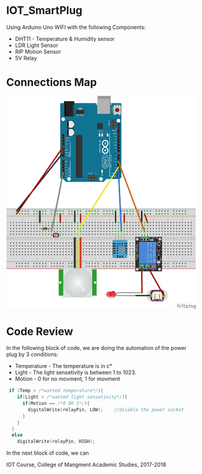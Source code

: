 # IOT_SmartPlug

Using Arduino Uno WIFI with the following Components:
* DHT11 - Temperature & Humidity sensor
* LDR Light Sensor
* RIP Motion Sensor
* 5V Relay
# Connections Map
![](https://github.com/wisecode007/IOT_SmartPlug/blob/master/OthersFiles/SmartSocket.jpg)

# Code Review

In the following block of code, we are doing the automation of the power plug by 3 conditions:
* Temperature - The temperature is in c°
* Light - The light sensetivity is between 1 to 1023.
* Motion - 0 for no movment, 1 for movment
```C++
 if (Temp > /*wanted temperature*/){               
    if(Light > /*wanted light sensetivity*/){   
      if(Motion == /*0 OR 1*/){  
        digitalWrite(relayPin, LOW);    //disable the power socket
      }
    }
  }
  else
    digitalWrite(relayPin, HIGH);
```


In the next block of code, we can



IOT Course, College of Mangment Academic Studies, 2017-2018
